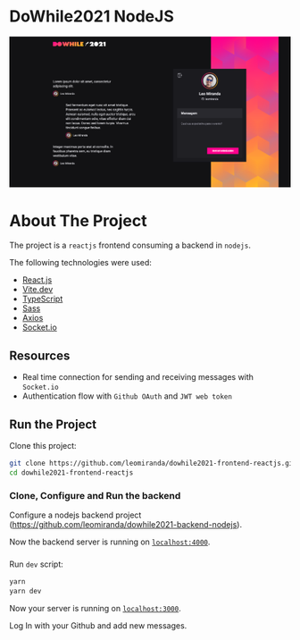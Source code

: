 # DoWhile2021 NodeJS

<p align="center" >
    <img alt="App printscreen" width="950" src="docs/dowhile2021_web.png"/>
</p>

# About The Project

The project is a `reactjs` frontend consuming a backend in `nodejs`.

The following technologies were used:

- [React.js](https://reactjs.org)
- [Vite.dev](https://vitejs.dev/)
- [TypeScript](https://www.typescriptlang.org/)
- [Sass](https://sass-lang.com/)
- [Axios](https://axios-http.com/)
- [Socket.io](https://socket.io/)

## Resources

- Real time connection for sending and receiving messages with `Socket.io`
- Authentication flow with `Github OAuth` and `JWT web token`

## Run the Project

Clone this project:

```bash
git clone https://github.com/leomiranda/dowhile2021-frontend-reactjs.git
cd dowhile2021-frontend-reactjs
```

### Clone, Configure and Run the backend

Configure a nodejs backend project (https://github.com/leomiranda/dowhile2021-backend-nodejs).

Now the backend server is running on [`localhost:4000`](http://localhost:4000).

###

Run `dev` script:

```bash
yarn
yarn dev
```

Now your server is running on [`localhost:3000`](http://localhost:3000).

Log In with your Github and add new messages.
